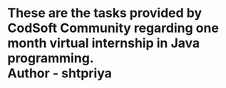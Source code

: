 # These are the tasks provided by CodSoft Community regarding one month virtual internship in Java programming.<br> Author - shtpriya
